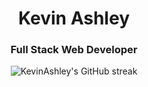 <h1 align="center">Kevin Ashley</h1>
<h3 align="center">Full Stack Web Developer</h3>
<div align="center">
    <img 
        src="https://github-readme-streak-stats.herokuapp.com/?user=KevinAshley&theme=blueberry-duo&hide_border=true" 
        alt="KevinAshley's GitHub streak"
    />
</div>
